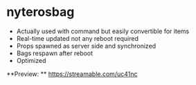# nyterosbag

- Actually used with command but easily convertible for items 
- Real-time updated not any reboot required
- Props spawned as server side and synchronized
- Bags respawn after reboot 
- Optimized
  
**Preview: ** https://streamable.com/uc41nc
